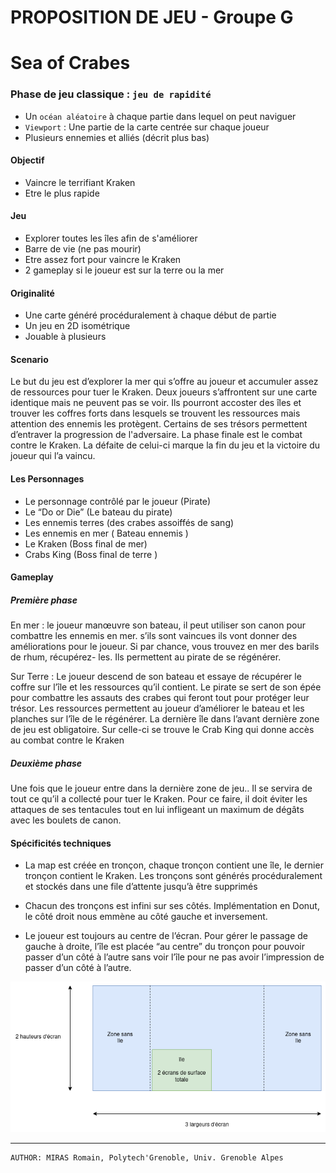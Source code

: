 # PROPOSITION DE JEU - Groupe G

# Sea of Crabes

### Phase de jeu classique : `jeu de rapidité`
- Un `océan aléatoire` à chaque partie dans lequel on peut naviguer
- `Viewport` : Une partie de la carte centrée sur chaque joueur
- Plusieurs ennemies et alliés (décrit plus bas)

#### Objectif    
- Vaincre le terrifiant Kraken
- Etre le plus rapide

#### Jeu
- Explorer toutes les îles afin de s'améliorer
- Barre de vie (ne pas mourir)  
- Etre assez fort pour vaincre le Kraken
- 2 gameplay si le joueur est sur la terre ou la mer 

#### Originalité       
- Une carte généré procéduralement à chaque début de partie
- Un jeu en 2D isométrique
- Jouable à plusieurs

#### Scenario

Le but du jeu est d’explorer la mer qui s’offre au joueur et accumuler assez de ressources pour tuer le Kraken. Deux joueurs s’affrontent sur une carte identique mais ne peuvent pas se voir. Ils pourront accoster des îles et trouver les coffres forts dans lesquels se trouvent les ressources mais attention des ennemis les protègent. Certains de ses trésors permettent d’entraver la progression de l'adversaire. La phase finale est le combat contre le Kraken. La défaite de celui-ci marque la fin du jeu et la victoire du joueur qui l’a vaincu.

#### Les Personnages

- Le personnage contrôlé par le joueur (Pirate)
- Le “Do or Die” (Le bateau du pirate)
- Les ennemis terres (des crabes assoiffés de sang)
- Les ennemis en mer ( Bateau ennemis )
- Le Kraken (Boss final de mer)
- Crabs King (Boss final de terre )  

#### Gameplay

##### Première phase

En mer : le joueur manœuvre son bateau, il peut utiliser son canon pour combattre les ennemis en mer. s’ils sont vaincues ils vont donner des améliorations pour le joueur. Si par chance, vous trouvez en mer des barils de rhum, récupérez- les. Ils permettent au pirate de se régénérer.

Sur Terre : Le joueur descend de son bateau et essaye de récupérer le coffre sur l’île et les ressources qu’il contient. Le pirate se sert de son épée pour combattre les assauts des crabes qui feront tout pour protéger leur trésor. Les ressources permettent au joueur d’améliorer le bateau et les planches sur l’île de le régénérer. La dernière île dans l’avant dernière zone de jeu est obligatoire. Sur celle-ci se trouve le Crab King qui donne accès au combat contre le Kraken

##### Deuxième phase 

Une fois que le joueur entre dans la dernière  zone de jeu.. Il se servira de tout ce qu’il a collecté pour tuer le Kraken. Pour ce faire, il doit éviter les attaques de ses tentacules tout en lui infligeant un maximum de dégâts avec les boulets de canon.


#### Spécificités techniques
- La map est créée en tronçon, chaque tronçon contient une île, le dernier tronçon contient le Kraken. Les tronçons sont générés procéduralement et stockés dans une file d’attente jusqu’à être supprimés

- Chacun des tronçons est infini sur ses côtés. Implémentation en Donut, le côté droit nous emmène au côté gauche et inversement.

- Le joueur est toujours au centre de l’écran. Pour gérer le passage de gauche à droite, l’île est placée “au centre” du tronçon pour pouvoir passer d’un côté à l’autre sans voir l’île pour ne pas avoir l’impression de passer d’un côté à l’autre.

![Texte alternatif](/images-md/Representation_troncon.drawio.png "Schema de Vue")


---
    AUTHOR: MIRAS Romain, Polytech'Grenoble, Univ. Grenoble Alpes 



